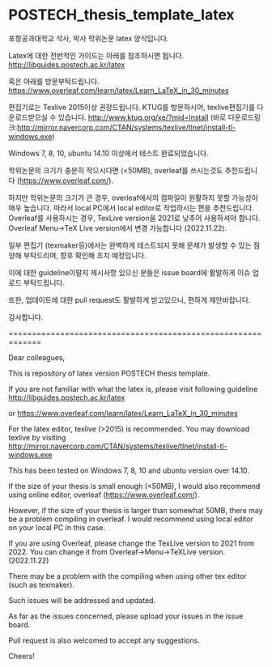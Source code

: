 # POSTECH_thesis_template_latex

포항공과대학교 석사, 박사 학위논문 latex 양식입니다.


Latex에 대한 전반적인 가이드는 아래를 참조하시면 됩니다.
http://libguides.postech.ac.kr/latex

혹은 아래를 방문부탁드립니다.
https://www.overleaf.com/learn/latex/Learn_LaTeX_in_30_minutes


편집기로는 Texlive 2015이상 권장드립니다. KTUG를 방문하시어, texlive편집기를 다운로드받으실 수 있습니다.
http://www.ktug.org/xe/?mid=Install
(바로 다운로드링크:http://mirror.navercorp.com/CTAN/systems/texlive/tlnet/install-tl-windows.exe)

Windows 7, 8, 10, ubuntu 14.10 이상에서 테스트 완료되었습니다.

학위논문의 크기가 충분히 작으시다면 (<50MB), overleaf를 쓰시는것도 추천드립니다 (https://www.overleaf.com/).

하지만 학위논문의 크기가 큰 경우, overleaf에서의 컴파일이 원활하지 못할 가능성이 매우 높습니다. 따라서 local PC에서 local editor로 작업하시는 편을 추천드립니다.
Overleaf를 사용하시는 경우, TexLive version을 2021로 낮추어 사용하셔야 합니다. Overleaf Menu->TeX Live version에서 변경 가능합니다 (2022.11.22).


일부 편집기 (texmaker등)에서는 완벽하게 테스트되지 못해 문제가 발생할 수 있는 점 양해 부탁드리며, 향후 확인해 조치 예정입니다.

이에 대한 guideline이랄지 제시사항 있으신 분들은 issue board에 활발하게 이슈 업로드 부탁드립니다.

또한, 업데이트에 대한 pull request도 활발하게 받고있으니, 편하게 제안바랍니다.


감사합니다.


=============================================================

Dear colleagues,

This is repository of latex version POSTECH thesis template.

If you are not familiar with what the latex is, please visit following guideline
http://libguides.postech.ac.kr/latex

or 
https://www.overleaf.com/learn/latex/Learn_LaTeX_in_30_minutes

For the latex editor, texlive (>2015) is recommended. You may download texlive by visiting 
http://mirror.navercorp.com/CTAN/systems/texlive/tlnet/install-tl-windows.exe

This has been tested on Windows 7, 8, 10 and ubuntu version over 14.10.

If the size of your thesis is small enough (<50MB), I would also recommend using online editor, overleaf (https://www.overleaf.com/).

However, if the size of your thesis is larger than somewhat 50MB, there may be a problem compiling in overleaf. I would recommend using local editor on your local PC in this case.

If you are using Overleaf, please change the TexLive version to 2021 from 2022. You can change it from Overleaf->Menu->TeXLive version. (2022.11.22)


There may be a problem with the compiling when using other tex editor (such as texmaker).

Such issues will be addressed and updated.

As far as the issues concerned, please upload your issues in the issue board.

Pull request is also welcomed to accept any suggestions.


Cheers!





